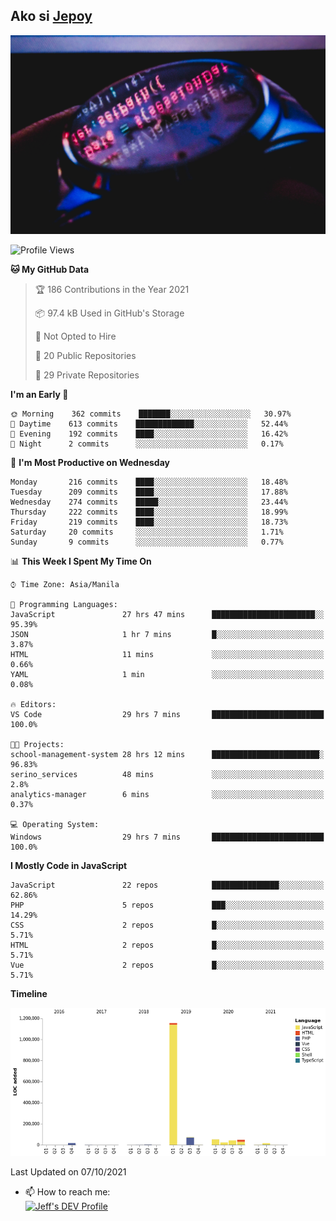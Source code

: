 ## Ako si [Jepoy](https://github.com/je-poy)
![je-poy-cover-img](imgs/cover.jpeg)

<!--START_SECTION:waka-->
![Profile Views](http://img.shields.io/badge/Profile%20Views-0-blue)

**🐱 My GitHub Data** 

> 🏆 186 Contributions in the Year 2021
 > 
> 📦 97.4 kB Used in GitHub's Storage 
 > 
> 🚫 Not Opted to Hire
 > 
> 📜 20 Public Repositories 
 > 
> 🔑 29 Private Repositories  
 > 
**I'm an Early 🐤** 

```text
🌞 Morning    362 commits    ███████░░░░░░░░░░░░░░░░░░   30.97% 
🌆 Daytime    613 commits    █████████████░░░░░░░░░░░░   52.44% 
🌃 Evening    192 commits    ████░░░░░░░░░░░░░░░░░░░░░   16.42% 
🌙 Night      2 commits      ░░░░░░░░░░░░░░░░░░░░░░░░░   0.17%

```
📅 **I'm Most Productive on Wednesday** 

```text
Monday       216 commits    ████░░░░░░░░░░░░░░░░░░░░░   18.48% 
Tuesday      209 commits    ████░░░░░░░░░░░░░░░░░░░░░   17.88% 
Wednesday    274 commits    █████░░░░░░░░░░░░░░░░░░░░   23.44% 
Thursday     222 commits    ████░░░░░░░░░░░░░░░░░░░░░   18.99% 
Friday       219 commits    ████░░░░░░░░░░░░░░░░░░░░░   18.73% 
Saturday     20 commits     ░░░░░░░░░░░░░░░░░░░░░░░░░   1.71% 
Sunday       9 commits      ░░░░░░░░░░░░░░░░░░░░░░░░░   0.77%

```


📊 **This Week I Spent My Time On** 

```text
⌚︎ Time Zone: Asia/Manila

💬 Programming Languages: 
JavaScript               27 hrs 47 mins      ███████████████████████░░   95.39% 
JSON                     1 hr 7 mins         █░░░░░░░░░░░░░░░░░░░░░░░░   3.87% 
HTML                     11 mins             ░░░░░░░░░░░░░░░░░░░░░░░░░   0.66% 
YAML                     1 min               ░░░░░░░░░░░░░░░░░░░░░░░░░   0.08%

🔥 Editors: 
VS Code                  29 hrs 7 mins       █████████████████████████   100.0%

🐱‍💻 Projects: 
school-management-system 28 hrs 12 mins      ████████████████████████░   96.83% 
serino_services          48 mins             ░░░░░░░░░░░░░░░░░░░░░░░░░   2.8% 
analytics-manager        6 mins              ░░░░░░░░░░░░░░░░░░░░░░░░░   0.37%

💻 Operating System: 
Windows                  29 hrs 7 mins       █████████████████████████   100.0%

```

**I Mostly Code in JavaScript** 

```text
JavaScript               22 repos            ███████████████░░░░░░░░░░   62.86% 
PHP                      5 repos             ███░░░░░░░░░░░░░░░░░░░░░░   14.29% 
CSS                      2 repos             █░░░░░░░░░░░░░░░░░░░░░░░░   5.71% 
HTML                     2 repos             █░░░░░░░░░░░░░░░░░░░░░░░░   5.71% 
Vue                      2 repos             █░░░░░░░░░░░░░░░░░░░░░░░░   5.71%

```


**Timeline**

![Chart not found](https://raw.githubusercontent.com/je-poy/je-poy/main/charts/bar_graph.png) 


 Last Updated on 07/10/2021
<!--END_SECTION:waka-->

- 📫 How to reach me: <br />
[<img src="https://d2fltix0v2e0sb.cloudfront.net/dev-badge.svg" width="50" alt="Jeff's DEV Profile" />](https://dev.to/jepoy)
<!--
**je-poy/je-poy** is a ✨ _special_ ✨ repository because its `README.md` (this file) appears on your GitHub profile.

Here are some ideas to get you started:

- 🔭 I’m currently working on ...
- 🌱 I’m currently learning ...
- 👯 I’m looking to collaborate on ...
- 🤔 I’m looking for help with ...
- 💬 Ask me about ...

- 😄 Pronouns: ...
- ⚡ Fun fact: ...
-->
